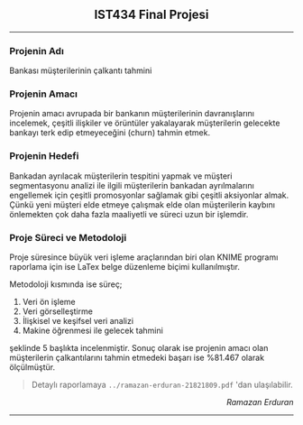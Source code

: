 <h2 align="center">IST434 Final Projesi</h2>
<hr>


### Projenin Adı
Bankası müşterilerinin çalkantı tahmini

### Projenin Amacı

Projenin amacı avrupada bir bankanın müşterilerinin davranışlarını incelemek, çeşitli ilişkiler ve örüntüler yakalayarak müşterilerin gelecekte bankayı terk edip etmeyeceğini (churn) tahmin etmek.

### Projenin Hedefi
Bankadan ayrılacak müşterilerin tespitini yapmak ve müşteri segmentasyonu analizi ile ilgili müşterilerin bankadan ayrılmalarını engellemek için çeşitli promosyonlar sağlamak gibi çeşitli aksiyonlar almak.  
Çünkü yeni müşteri elde etmeye çalışmak elde olan müşterilerin kaybını önlemekten çok daha fazla maaliyetli ve süreci uzun bir işlemdir.

### Proje Süreci ve Metodoloji
Proje süresince büyük veri işleme araçlarından biri olan KNIME programı raporlama için ise LaTex belge düzenleme biçimi kullanılmıştır.

Metodoloji kısmında ise süreç;  
1. Veri ön işleme  
1. Veri görselleştirme
1. İlişkisel ve keşifsel veri analizi
1. Makine öğrenmesi ile gelecek tahmini

şeklinde 5 başlıkta incelenmiştir. Sonuç olarak ise projenin amacı olan müşterilerin çalkantılarını tahmin etmedeki başarı ise %81.467 olarak ölçülmüştür.

> Detaylı raporlamaya `../ramazan-erduran-21821809.pdf` 'dan ulaşılabilir.

<p align="right"><i>Ramazan Erduran<i></p>
<hr>